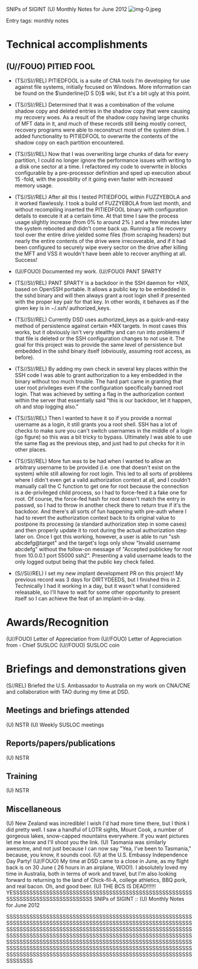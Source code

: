 SNIPs of SIGINT
(U) Monthly Notes for June 2012
![img-0.jpeg](img-0.jpeg)

Entry tags: monthly notes

# Technical accomplishments 

## (U//FOUO) PITIED FOOL

- (TS//SI//REL) PITIEDFOOL is a suite of CNA tools I'm developing for use against file systems, initially focused on Windows. More information can be found on the $\underline{D S D}$ wiki, but it's a bit ugly at this point.
- (TS//SI//REL) Determined that it was a combination of the volume shadow copy and deleted entries in the shadow copy that were causing my recovery woes. As a result of the shadow copy having large chunks of MFT data in it, and much of these records still being mostly correct, recovery programs were able to reconstruct most of the system drive. I added functionality to PITIEDFOOL to overwrite the contents of the shadow copy on each partition encountered.
- (TS//SI//REL) Now that I was overwriting large chunks of data for every partition, I could no longer ignore the performance issues with writing to a disk one sector at a time. I refactored my code to overwrite in blocks configurable by a pre-processor definition and sped up execution about 15 -fold, with the possiblity of it going even faster with increased memory usage.
- (TS//SI//REL) After all this I tested PITIEDFOOL within FUZZYEBOLA and it worked flawlessly. I took a build of FUZZYEBOLA from last month, and without recompiling inserted the PITIEDFOOL binary with configuration details to execute it at a certain time. At that time I saw the process usage slightly increase (from $0 \%$ to around $2 \%$ ) and a few minutes later the system rebooted and didn't come back up. Running a file recovery tool over the entire drive yielded some files (from scraping headers) but nearly the entire contents of the drive were irrecoverable, and if it had been configured to securely wipe every sector on the drive after killing the MFT and VSS it wouldn't have been able to recover anything at all. Success!
- (U//FOUO) Documented my work.
(U//FOUO) PANT SPARTY
- (TS//SI//REL) PANT SPARTY is a backdoor in the SSH daemon for *NIX, based on OpenSSH portable. It allows a public key to be embedded in the sshd binary and will then always grant a root login shell if presented with the proper key pair for that key. In other words, it behaves as if the given key is in $-/ . s s h /$ authorized_keys.
- (TS//SI//REL) Currently DSD uses authorized_keys as a quick-and-easy method of persistence against certain *NIX targets. In most cases this
works, but it obviously isn't very stealthy and can run into problems if that file is deleted or the SSH configuration changes to not use it. The goal for this project was to provide the same level of persistence but embedded in the sshd binary itself (obviously, assuming root access, as before).

- (TS//SI//REL) By adding my own check in several key places within the SSH code I was able to grant authorization to a key embedded in the binary without too much trouble. The hard part came in granting that user root privileges even if the configuration specifically banned root login. That was achieved by setting a flag in the authorization context within the server that essentially said "this is our backdoor, let it happen, oh and stop logging also."
- (TS//SI//REL) Then I wanted to have it so if you provide a normal username as a login, it still grants you a root shell. SSH has a lot of checks to make sure you can't switch usernames in the middle of a login (go figure) so this was a bit tricky to bypass. Ultimately I was able to use the same flag as the previous step, and just had to put checks for it in other places.
- (TS//SI//REL) More fun was to be had when I wanted to allow an arbitrary username to be provided (i.e. one that doesn't exist on the system) while still allowing for root login. This led to all sorts of problems where I didn't even get a valid authorization context at all, and I couldn't manually call the C function to get one for root because the connection is a de-privileged child process, so I had to force-feed it a fake one for root. Of course, the force-fed hash for root doesn't match the entry in passwd, so I had to throw in another check there to return true if it's the backdoor. And there's all sorts of fun happening with pre-auth where I had to revert the authorization context back to its original value to postpone its processing (a standard authorization step in some cases) and then properly update it to root during the actual authorization step later on. Once I got this working, however, a user is able to run "ssh abcdefg@target" and the target's logs only show "Invalid username abcdefg" without the follow-on message of "Accepted publickey for root from 10.0.0.1 port 55000 ssh2". Presenting a valid username leads to the only logged output being that the public key check failed.
- (S//SI//REL) I set my new implant development PR on this project! My previous record was 3 days for DIRTYDEEDS, but I finished this in 2. Technically I had it working in a day, but it wasn't what I considered releasable, so I'll have to wait for some other opportunity to present itself so I can achieve the feat of an implant-in-a-day.


# Awards/Recognition 

(U//FOUO) Letter of Appreciation from
(U//FOUO) Letter of Appreciation from $\square$ Chief SUSLOC
(U//FOUO) SUSLOC coin

# Briefings and demonstrations given 

(S//REL) Briefed the U.S. Ambassador to Australia on my work on CNA/CNE and collaboration with TAO during my time at DSD.

## Meetings and briefings attended

(U) NSTR
(U) Weekly SUSLOC meetings

## Reports/papers/publications

(U) NSTR

## Training

(U) NSTR

## Miscellaneous

(U) New Zealand was incredible! I wish I'd had more time there, but I think I did pretty well. I saw a handful of LOTR sights, Mount Cook, a number of gorgeous lakes, snow-capped mountains everywhere. If you want pictures let me know and I'll shoot you the link.
(U) Tasmania was similarly awesome, and not just because I can now say "Yea, I've been to Tasmania," because, you know, it sounds cool.
(U) at the U.S. Embassy Independence Day Party!
(U//FOUO) My time at DSD came to a close in June, as my flight back is on 30 June ( 26 hours in an airplane, WOO!). I absolutely loved my time in Australia, both in terms of work and travel, but I'm also looking forward to returning to the land of Chick-fil-A, college athletics, BBQ pork, and real bacon. Oh, and good beer.
(U) THE BCS IS DEAD!!!!!! YESSSSSSSSSSSSSSSSSSSSSSSSSSSSSSSSSSSSSSSSSSSSSSSSSSSSSSSSSSSSSSSSSSSSSSSSSSSSSSSS
SNIPs of SIGINT :: (U) Monthly Notes for June 2012

SSSSSSSSSSSSSSSSSSSSSSSSSSSSSSSSSSSSSSSSSSSSSSSSSSSSSSSSSSSSSSSSSSSSSSSSSSSSSSSSSSSSSSSSSSSSSSSSSSSSSSSSSSSSSSSSSSSSSSSSSSSSSSSSSSSSSSSSSSSSSSSSSSSSSSSSSSSSSSSSSSSSSSSSSSSSSSSSSSSSSSSSSSSSSSSSSSSSSSSSSSSSSSSSSSSSSSSSSSSSSSSSSSSSSSSSSSSSSSSSSSSSSSSSSSSSSSSSSSSSSSSSSSSSSSSSSSSSSSSSSSSSSSSSSSSSSSSSSSSSSSSSSSSSSSSSSSSSSSSSSSSSSSSSSSSSSSSSSSSSSSSSSSSSSSSSSSSSSSSSSSSSSSSSSSSSSSSSSSSSSSSSSSSSSSSSSSSSSSSS
